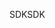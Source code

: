 <span data-ttu-id="2b5f1-101">SDK</span><span class="sxs-lookup"><span data-stu-id="2b5f1-101">SDK</span></span>